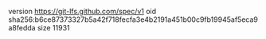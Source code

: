 version https://git-lfs.github.com/spec/v1
oid sha256:b6ce87373327b5a42f718fecfa3e4b2191a451b00c9fb19945af5eca9a8fedda
size 11931
